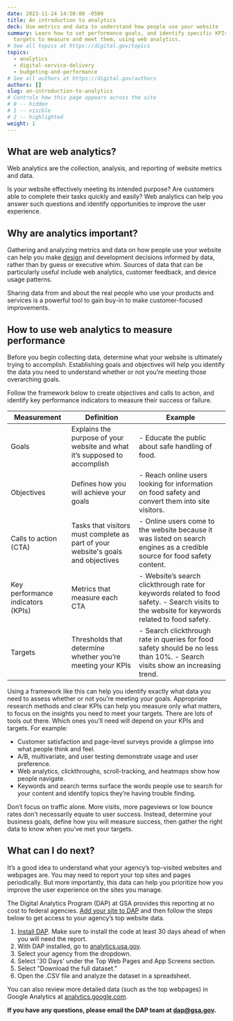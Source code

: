 ```yaml
---
date: 2023-11-24 14:50:00 -0500
title: An introduction to analytics
deck: Use metrics and data to understand how people use your website
summary: Learn how to set performance goals, and identify specific KPIs and
  targets to measure and meet them, using web analytics.
# See all topics at https://digital.gov/topics
topics:
  - analytics
  - digital-service-delivery
  - budgeting-and-performance
# See all authors at https://digital.gov/authors
authors: []
slug: an-introduction-to-analytics
# Controls how this page appears across the site
# 0 -- hidden
# 1 -- visible
# 2 -- highlighted
weight: 1
---
```

## What are web analytics?

Web analytics are the collection, analysis, and reporting of website metrics and data.

Is your website effectively meeting its intended purpose? Are customers able to complete their tasks quickly and easily? Web analytics can help you answer such questions and identify opportunities to improve the user experience.

## Why are analytics important?

Gathering and analyzing metrics and data on how people use your website can help you make [design](https://digital.gov/topics/design/) and development decisions informed by data, rather than by guess or executive whim. Sources of data that can be particularly useful include web analytics, customer feedback, and device usage patterns.

Sharing data from and about the real people who use your products and services is a powerful tool to gain buy-in to make customer-focused improvements.

## How to use web analytics to measure performance

Before you begin collecting data, determine what your website is ultimately trying to accomplish. Establishing goals and objectives will help you identify the data you need to understand whether or not you’re meeting those overarching goals.

Follow the framework below to create objectives and calls to action, and identify key performance indicators to measure their success or failure.

| Measurement                       | Definition                                                                       | Example                                                                                                                                        |
| --------------------------------- | -------------------------------------------------------------------------------- | ---------------------------------------------------------------------------------------------------------------------------------------------- |
| Goals                             | Explains the purpose of your website and what it’s supposed to accomplish        | \- Educate the public about safe handling of food.                                                                                             |
| Objectives                        | Defines how you will achieve your goals                                          | \- Reach online users looking for information on food safety and convert them into site visitors.                                              |
| Calls to action (CTA)             | Tasks that visitors must complete as part of your website's goals and objectives | \- Online users come to the website because it was listed on search engines as a credible source for food safety content.                      |
| Key performance indicators (KPIs) | Metrics that measure each CTA                                                    | \- Website’s search clickthrough rate for keywords related to food safety. \- Search visits to the website for keywords related to food safety. |
| Targets                           | Thresholds that determine whether you’re meeting your KPIs                       | \- Search clickthrough rate in queries for food safety should be no less than 10%.  \- Search visits show an increasing trend.                  |



Using a framework like this can help you identify exactly what data you need to assess whether or not you’re meeting your goals. Appropriate research methods and clear KPIs can help you measure only what matters, to focus on the insights you need to meet your targets. There are lots of tools out there. Which ones you’ll need will depend on your KPIs and targets. For example:

* Customer satisfaction and page-level surveys provide a glimpse into what people think and feel.
* A/B, multivariate, and user testing demonstrate usage and user preference.
* Web analytics, clickthroughs, scroll-tracking, and heatmaps show how people navigate.
* Keywords and search terms surface the words people use to search for your content and identify topics they’re having trouble finding.

Don’t focus on traffic alone. More visits, more pageviews or low bounce rates don’t necessarily equate to user success. Instead, determine your business goals, define how you will measure success, then gather the right data to know when you’ve met your targets.

## What can I do next?

It’s a good idea to understand what your agency’s top-visited websites and webpages are. You may need to report your top sites and pages periodically. But more importantly, this data can help you prioritize how you improve the user experience on the sites you manage. 

The Digital Analytics Program (DAP) at GSA provides this reporting at no cost to federal agencies. [Add your site to DAP](https://digital.gov/guides/dap/add-your-site-dap/) and then follow the steps below to get access to your agency’s top website data. 

1. [Install DAP](https://digital.gov/guides/dap/add-your-site-dap/). Make sure to install the code at least 30 days ahead of when you will need the report. 
2. With DAP installed, go to [analytics.usa.gov](https://analytics.usa.gov/).
3. Select your agency from the dropdown.
4. Select '30 Days' under the Top Web Pages and App Screens section.
5. Select "Download the full dataset."
6. Open the .CSV file and analyze the dataset in a spreadsheet.

You can also review more detailed data (such as the top webpages) in Google Analytics at [analytics.google.com](https://analytics.google.com). 

**If you have any questions, please email the DAP team at [dap@gsa.gov](mailto:dap@gsa.gov).**
